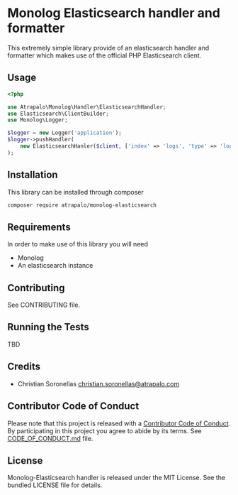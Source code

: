 Monolog Elasticsearch handler and formatter
===========================================

This extremely simple library provide of an elasticsearch handler and formatter which makes use of the official PHP
Elasticsearch client.

## Usage

```php
<?php

use Atrapalo\Monolog\Handler\ElasticsearchHandler;
use Elasticsearch\ClientBuilder;
use Monolog\Logger;

$logger = new Logger('application');
$logger->pushHandler(
    new ElasticsearchHanler($client, ['index' => 'logs', 'type' => 'log'])
);

```

## Installation

This library can be installed through composer

```sh
composer require atrapalo/monolog-elasticsearch
``` 

## Requirements

In order to make use of this library you will need

* Monolog
* An elasticsearch instance

## Contributing

See CONTRIBUTING file.

## Running the Tests

TBD

## Credits

* Christian Soronellas <christian.soronellas@atrapalo.com>

## Contributor Code of Conduct

Please note that this project is released with a [Contributor Code of Conduct](http://contributor-covenant.org/). By 
participating in this project you agree to abide by its terms. See [CODE_OF_CONDUCT.md](CODE_OF_CONDUCT.md) file.

## License

Monolog-Elasticsearch handler is released under the MIT License. See the bundled LICENSE file for details.